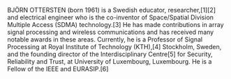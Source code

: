 BJÖRN OTTERSTEN (born 1961) is a Swedish educator, researcher,[1][2] and electrical engineer who is the co-inventor of Space/Spatial Division Multiple Access (SDMA) technology.[3] He has made contributions in array signal processing and wireless communications and has received many notable awards in these areas. Currently, he is a Professor of Signal Processing at Royal Institute of Technology (KTH),[4] Stockholm, Sweden, and the founding director of the Interdisciplinary Centre[5] for Security, Reliability and Trust, at University of Luxembourg, Luxembourg. He is a Fellow of the IEEE and EURASIP.[6]
